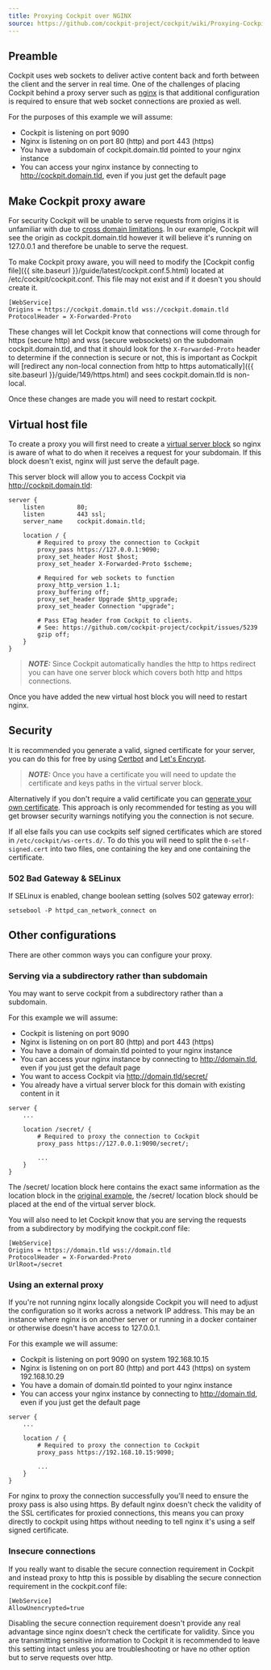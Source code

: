 ```yaml
---
title: Proxying Cockpit over NGINX
source: https://github.com/cockpit-project/cockpit/wiki/Proxying-Cockpit-over-NGINX
---
```


## Preamble

Cockpit uses web sockets to deliver active content back and forth between the client and the server in real time. One of the challenges of placing Cockpit behind a proxy server such as [nginx](https://nginx.org) is that additional configuration is required to ensure that web socket connections are proxied as well.

For the purposes of this example we will assume:
* Cockpit is listening on port 9090
* Nginx is listening on on port 80 (http) and port 443 (https)
* You have a subdomain of cockpit.domain.tld pointed to your nginx instance
* You can access your nginx instance by connecting to http://cockpit.domain.tld, even if you just get the default page

## Make Cockpit proxy aware

For security Cockpit will be unable to serve requests from origins it is unfamiliar with due to [cross domain limitations](https://en.wikipedia.org/wiki/Cross-origin_resource_sharing). In our example, Cockpit will see the origin as cockpit.domain.tld however it will believe it's running on 127.0.0.1 and therefore be unable to serve the request.

To make Cockpit proxy aware, you will need to modify the [Cockpit config file]({{ site.baseurl }}/guide/latest/cockpit.conf.5.html) located at /etc/cockpit/cockpit.conf. This file may not exist and if it doesn't you should create it.

```
[WebService]
Origins = https://cockpit.domain.tld wss://cockpit.domain.tld
ProtocolHeader = X-Forwarded-Proto
```

These changes will let Cockpit know that connections will come through for https (secure http) and wss (secure websockets) on the subdomain cockpit.domain.tld, and that it should look for the `X-Forwarded-Proto` header to determine if the connection is secure or not, this is important as Cockpit will [redirect any non-local connection from http to https automatically]({{ site.baseurl }}/guide/149/https.html) and sees cockpit.domain.tld is non-local.

Once these changes are made you will need to restart cockpit.

## Virtual host file

To create a proxy you will first need to create a [virtual server block](https://www.nginx.com/resources/wiki/start/topics/examples/server_blocks/) so nginx is aware of what to do when it receives a request for your subdomain. If this block doesn't exist, nginx will just serve the default page.

This server block will allow you to access Cockpit via http://cockpit.domain.tld:

```
server {
    listen         80;
    listen         443 ssl;
    server_name    cockpit.domain.tld;

    location / {
        # Required to proxy the connection to Cockpit
        proxy_pass https://127.0.0.1:9090;
        proxy_set_header Host $host;
        proxy_set_header X-Forwarded-Proto $scheme;

        # Required for web sockets to function
        proxy_http_version 1.1;
        proxy_buffering off;
        proxy_set_header Upgrade $http_upgrade;
        proxy_set_header Connection "upgrade";

        # Pass ETag header from Cockpit to clients.
        # See: https://github.com/cockpit-project/cockpit/issues/5239
        gzip off;
    }
}
```

> **_NOTE:_** Since Cockpit automatically handles the http to https redirect you can have one server block which covers both http and https connections.

Once you have added the new virtual host block you will need to restart nginx.

## Security

It is recommended you generate a valid, signed certificate for your server, you can do this for free by using [Certbot](https://certbot.eff.org) and [Let's Encrypt](https://letsencrypt.org).

> **_NOTE:_** Once you have a certificate you will need to update the certificate and keys paths in the virtual server block.

Alternatively if you don't require a valid certificate you can [generate your own certificate](https://www.digitalocean.com/community/tutorials/openssl-essentials-working-with-ssl-certificates-private-keys-and-csrs#generating-ssl-certificates). This approach is only recommended for testing as you will get browser security warnings notifying you the connection is not secure.

If all else fails you can use cockpits self signed certificates which are stored in `/etc/cockpit/ws-certs.d/`. To do this you will need to split the `0-self-signed.cert` into two files, one containing the key and one containing the certificate.

### 502 Bad Gateway & SELinux 
If SELinux is enabled, change boolean setting (solves 502 gateway error):

`setsebool -P httpd_can_network_connect on`


## Other configurations

There are other common ways you can configure your proxy.

### Serving via a subdirectory rather than subdomain

You may want to serve cockpit from a subdirectory rather than a subdomain. 

For this example we will assume:
* Cockpit is listening on port 9090
* Nginx is listening on on port 80 (http) and port 443 (https)
* You have a domain of domain.tld pointed to your nginx instance
* You can access your nginx instance by connecting to http://domain.tld, even if you just get the default page
* You want to access Cockpit via http://domain.tld/secret/
* You already have a virtual server block for this domain with existing content in it

```
server {
    ...

    location /secret/ {
        # Required to proxy the connection to Cockpit
        proxy_pass https://127.0.0.1:9090/secret/;

        ...
    }
}
```

The /secret/ location block here contains the exact same information as the location block in the [original example](#virtual-host-file), the /secret/ location block should be placed at the end of the virtual server block.

You will also need to let Cockpit know that you are serving the requests from a subdirectory by modifying the cockpit.conf file:

```
[WebService]
Origins = https://domain.tld wss://domain.tld
ProtocolHeader = X-Forwarded-Proto
UrlRoot=/secret
```

### Using an external proxy

If you're not running nginx locally alongside Cockpit you will need to adjust the configuration so it works across a network IP address. This may be an instance where nginx is on another server or running in a docker container or otherwise doesn't have access to 127.0.0.1. 

For this example we will assume:
* Cockpit is listening on port 9090 on system 192.168.10.15
* Nginx is listening on on port 80 (http) and port 443 (https) on system 192.168.10.29
* You have a domain of domain.tld pointed to your nginx instance
* You can access your nginx instance by connecting to http://domain.tld, even if you just get the default page

```
server {
    ...

    location / {
        # Required to proxy the connection to Cockpit
        proxy_pass https://192.168.10.15:9090;

        ...
    }
}
```

For nginx to proxy the connection successfully you'll need to ensure the proxy pass is also using https. By default nginx doesn't check the validity of the SSL certificates for proxied connections, this means you can proxy directly to cockpit using https without needing to tell nginx it's using a self signed certificate. 

### Insecure connections

If you really want to disable the secure connection requirement in Cockpit and instead proxy to http this is possible by disabling the secure connection requirement in the cockpit.conf file:

```
[WebService]
AllowUnencrypted=true
```

Disabling the secure connection requirement doesn't provide any real advantage since nginx doesn't check the certificate for validity. Since you are transmitting sensitive information to Cockpit it is recommended to leave this setting intact unless you are troubleshooting or have no other option but to serve requests over http. 